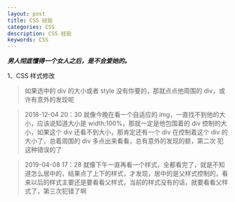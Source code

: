 ```yaml
---
layout: post
title: CSS 经验
categories: CSS
description: CSS 经验
keywords: CSS
---
```


***男人彻底懂得一个女人之后，是不会爱她的。***

1、CSS 样式修改  
> 如果选中的 div 的大小或者 style 没有你要的，那就点点他周围的 div，或许有意外的发现呢  

> 2018-12-04 20：30  就像今晚在看一个自适应的 img，一直找不到他的大小，应该说知道大小是 width:100%，那就一定是他包围着的 div 控制的大小，如果这个 div 还看不到大小，那肯定还有一个 div 在控制着这个 div 的大小了，总着周围的 div 多点出来看看，总有意外的发现的额，第二次
犯这种错误的了  

> 2019-04-08 17：28  就像下午一直再看一个样式，全都看完了，就是不知道怎么居中的，结果点了上下的样式，才发现，居中的是父样式控制的，看来以后的样式主要还是要看看父样式，当前的样式没有的话，就要看看父样式了，第三次犯错了啊
